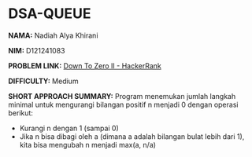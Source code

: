 # DSA-QUEUE
**NAMA:** Nadiah Alya Khirani

**NIM:** D121241083

**PROBLEM LINK:** [Down To Zero II - HackerRank](https://www.hackerrank.com/challenges/down-to-zero-ii/problem)

**DIFFICULTY:** Medium

**SHORT APPROACH SUMMARY:** Program menemukan jumlah langkah minimal untuk mengurangi bilangan positif n menjadi 0 dengan operasi berikut:
- Kurangi n dengan 1 (sampai 0)
- Jika n bisa dibagi oleh a (dimana a adalah bilangan bulat lebih dari 1), kita bisa mengubah n menjadi max(a, n/a)
